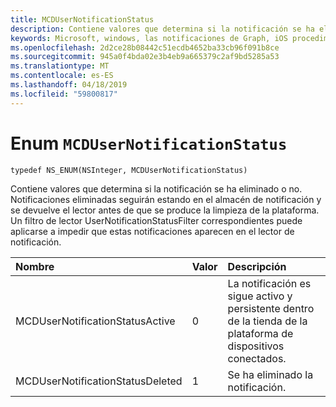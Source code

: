 ```yaml
---
title: MCDUserNotificationStatus
description: Contiene valores que determina si la notificación se ha eliminado o no. Notificaciones eliminadas seguirán estando en el almacén de notificación y se devuelve el lector antes de que se produce la limpieza de la plataforma. Un filtro de lector UserNotificationStatusFilter correspondientes puede aplicarse a impedir que estas notificaciones aparecen en el lector de notificación.
keywords: Microsoft, windows, las notificaciones de Graph, iOS procedimientos, procedimientos iPhone
ms.openlocfilehash: 2d2ce28b08442c51ecdb4652ba33cb96f091b8ce
ms.sourcegitcommit: 945a0f4bda02e3b4eb9a665379c2af9bd5285a53
ms.translationtype: MT
ms.contentlocale: es-ES
ms.lasthandoff: 04/18/2019
ms.locfileid: "59800817"
---
```

# <a name="enum-mcdusernotificationstatus"></a>Enum `MCDUserNotificationStatus`

```
typedef NS_ENUM(NSInteger, MCDUserNotificationStatus)
```

Contiene valores que determina si la notificación se ha eliminado o no. Notificaciones eliminadas seguirán estando en el almacén de notificación y se devuelve el lector antes de que se produce la limpieza de la plataforma. Un filtro de lector UserNotificationStatusFilter correspondientes puede aplicarse a impedir que estas notificaciones aparecen en el lector de notificación. 

|Nombre | Valor | Descripción |
|:-- |:-- |:-- |
|   MCDUserNotificationStatusActive |0| La notificación es sigue activo y persistente dentro de la tienda de la plataforma de dispositivos conectados. |
|   MCDUserNotificationStatusDeleted | 1| Se ha eliminado la notificación.|